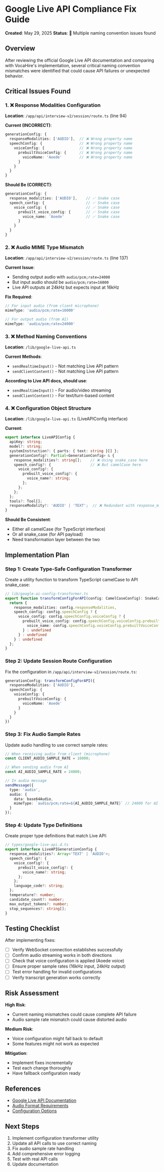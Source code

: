 # Google Live API Compliance Fix Guide

**Created**: May 29, 2025
**Status**: 🔴 Multiple naming convention issues found

## Overview

After reviewing the official Google Live API documentation and comparing with VocaHire's implementation, several critical naming convention mismatches were identified that could cause API failures or unexpected behavior.

## Critical Issues Found

### 1. ❌ Response Modalities Configuration

**Location**: `/app/api/interview-v2/session/route.ts` (line 94)

**Current (INCORRECT)**:
```typescript
generationConfig: {
  responseModalities: ['AUDIO'],  // ❌ Wrong property name
  speechConfig: {                 // ❌ Wrong property name
    voiceConfig: {                // ❌ Wrong property name
      prebuiltVoiceConfig: {      // ❌ Wrong property name
        voiceName: 'Aoede'        // ❌ Wrong property name
      }
    }
  }
}
```

**Should Be (CORRECT)**:
```typescript
generationConfig: {
  response_modalities: ['AUDIO'],    // ✅ Snake case
  speech_config: {                   // ✅ Snake case
    voice_config: {                  // ✅ Snake case
      prebuilt_voice_config: {       // ✅ Snake case
        voice_name: 'Aoede'          // ✅ Snake case
      }
    }
  }
}
```

### 2. ❌ Audio MIME Type Mismatch

**Location**: `/app/api/interview-v2/session/route.ts` (line 137)

**Current Issue**:
- Sending output audio with `audio/pcm;rate=24000`
- But input audio should be `audio/pcm;rate=16000`
- Live API outputs at 24kHz but expects input at 16kHz

**Fix Required**:
```typescript
// For input audio (from client microphone)
mimeType: 'audio/pcm;rate=16000'

// For output audio (from AI)
mimeType: 'audio/pcm;rate=24000'
```

### 3. ❌ Method Naming Conventions

**Location**: `/lib/google-live-api.ts`

**Current Methods**:
- `sendRealtimeInput()` - Not matching Live API pattern
- `sendClientContent()` - Not matching Live API pattern

**According to Live API docs, should use**:
- `sendRealtimeInput()` - For audio/video streaming
- `sendClientContent()` - For text/turn-based content

### 4. ❌ Configuration Object Structure

**Location**: `/lib/google-live-api.ts` (LiveAPIConfig interface)

**Current**:
```typescript
export interface LiveAPIConfig {
  apiKey: string;
  model?: string;
  systemInstruction?: { parts: { text: string }[] };
  generationConfig?: Partial<GenerationConfig> & {
    response_modalities?: string[];    // ❌ Using snake_case here
    speech_config?: {                  // ❌ But camelCase here
      voice_config?: {
        prebuilt_voice_config?: {
          voice_name?: string;
        };
      };
    };
  };
  tools?: Tool[];
  responseModality?: 'AUDIO' | 'TEXT';  // ❌ Redundant with response_modalities
}
```

**Should Be Consistent**:
- Either all camelCase (for TypeScript interface)
- Or all snake_case (for API payload)
- Need transformation layer between the two

## Implementation Plan

### Step 1: Create Type-Safe Configuration Transformer

Create a utility function to transform TypeScript camelCase to API snake_case:

```typescript
// lib/google-ai-config-transformer.ts
export function transformConfigForAPI(config: CamelCaseConfig): SnakeCaseConfig {
  return {
    response_modalities: config.responseModalities,
    speech_config: config.speechConfig ? {
      voice_config: config.speechConfig.voiceConfig ? {
        prebuilt_voice_config: config.speechConfig.voiceConfig.prebuiltVoiceConfig ? {
          voice_name: config.speechConfig.voiceConfig.prebuiltVoiceConfig.voiceName
        } : undefined
      } : undefined
    } : undefined
  };
}
```

### Step 2: Update Session Route Configuration

Fix the configuration in `/app/api/interview-v2/session/route.ts`:

```typescript
generationConfig: transformConfigForAPI({
  responseModalities: ['AUDIO'],
  speechConfig: {
    voiceConfig: {
      prebuiltVoiceConfig: {
        voiceName: 'Aoede'
      }
    }
  }
})
```

### Step 3: Fix Audio Sample Rates

Update audio handling to use correct sample rates:

```typescript
// When receiving audio from client (microphone)
const CLIENT_AUDIO_SAMPLE_RATE = 16000;

// When sending audio from AI
const AI_AUDIO_SAMPLE_RATE = 24000;

// In audio message
sendMessage({
  type: 'audio',
  audio: {
    data: base64Audio,
    mimeType: `audio/pcm;rate=${AI_AUDIO_SAMPLE_RATE}` // 24000 for AI output
  }
});
```

### Step 4: Update Type Definitions

Create proper type definitions that match Live API:

```typescript
// types/google-live-api.d.ts
export interface LiveAPIGenerationConfig {
  response_modalities?: Array<'TEXT' | 'AUDIO'>;
  speech_config?: {
    voice_config?: {
      prebuilt_voice_config?: {
        voice_name?: string;
      };
    };
    language_code?: string;
  };
  temperature?: number;
  candidate_count?: number;
  max_output_tokens?: number;
  stop_sequences?: string[];
}
```

## Testing Checklist

After implementing fixes:

- [ ] Verify WebSocket connection establishes successfully
- [ ] Confirm audio streaming works in both directions
- [ ] Check that voice configuration is applied (Aoede voice)
- [ ] Ensure proper sample rates (16kHz input, 24kHz output)
- [ ] Test error handling for invalid configurations
- [ ] Verify transcript generation works correctly

## Risk Assessment

**High Risk**: 
- Current naming mismatches could cause complete API failure
- Audio sample rate mismatch could cause distorted audio

**Medium Risk**:
- Voice configuration might fall back to default
- Some features might not work as expected

**Mitigation**:
- Implement fixes incrementally
- Test each change thoroughly
- Have fallback configuration ready

## References

- [Google Live API Documentation](https://ai.google.dev/api/live)
- [Audio Format Requirements](https://ai.google.dev/api/live#audio-formats)
- [Configuration Options](https://ai.google.dev/api/live#configuration)

## Next Steps

1. Implement configuration transformer utility
2. Update all API calls to use correct naming
3. Fix audio sample rate handling
4. Add comprehensive error logging
5. Test with real API calls
6. Update documentation